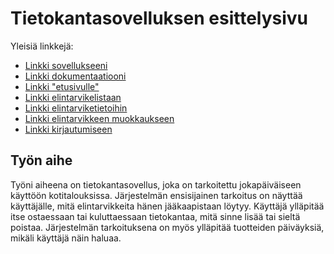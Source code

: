# Tietokantasovelluksen esittelysivu

Yleisiä linkkejä:

* [Linkki sovellukseeni](helanen.users.cs.helsinki.fi/jaakaappi)
* [Linkki dokumentaatiooni](https://github.com/helanen/Tsoha-Bootstrap/blob/master/doc/dokumentaatio.pdf)
* [Linkki "etusivulle"](http://helanen.users.cs.helsinki.fi/jaakaappi/etusivu)
* [Linkki elintarvikelistaan](http://helanen.users.cs.helsinki.fi/jaakaappi/elintarvikelista)
* [Linkki elintarviketietoihin](http://helanen.users.cs.helsinki.fi/jaakaappi/elintarvikelista/tiedot)
* [Linkki elintarvikkeen muokkaukseen](http://helanen.users.cs.helsinki.fi/jaakaappi/elintarvikelista/tiedot/muokkaus)
* [Linkki kirjautumiseen](http://helanen.users.cs.helsinki.fi/jaakaappi/kirjautuminen)

## Työn aihe

Työni aiheena on tietokantasovellus, joka on tarkoitettu jokapäiväiseen käyttöön kotitalouksissa. 
Järjestelmän ensisijainen tarkoitus on näyttää käyttäjälle, mitä elintarvikkeita hänen jääkaapistaan löytyy. 
Käyttäjä ylläpitää itse ostaessaan tai kuluttaessaan tietokantaa, mitä sinne lisää tai sieltä poistaa. 
Järjestelmän tarkoituksena on myös ylläpitää tuotteiden päiväyksiä, mikäli käyttäjä näin haluaa.
